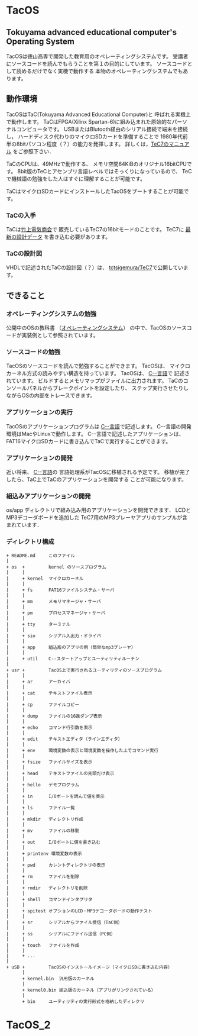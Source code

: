 # TacOS
Tokuyama advanced educational computer's Operating System
---

TacOSは徳山高専で開発した教育用のオペレーティングシステムです。
受講者にソースコードを読んでもらうことを第１の目的にしています。
ソースコードとして読めるだけでなく実機で動作する
本物のオペレーティングシステムでもあります。

## 動作環境
TacOSはTaC(Tokuyama Advanced Educational Computer)と
呼ばれる実機上で動作します。
TaCはFPGA(Xilinx Spartan-6)に組み込まれた原始的なパーソナルコンピュータです。
USBまたはBlutooth経由のシリアル接続で端末を接続し，
ハードディスク代わりのマイクロSDカードを準備することで
1980年代前半の8bitパソコン程度（？）の能力を発揮します。
詳しくは，[TeC7のマニュアル](https://github.com/tctsigemura/TeC7/raw/master/Manual/manual.pdf)
をご参照下さい．

TaCのCPUは、49MHzで動作する、
メモリ空間64KiBのオリジナル16bitCPUです。
8bit版のTeCとアセンブリ言語レベルではそっくりになっているので、
TeCで機械語の勉強をした人はすぐに理解することが可能です。

TaCはマイクロSDカードにインストールしたTacOSをブートすることが可能です。

### TaCの入手
TaCは[竹上電気商会](http://www.e-takegami.jp/)で
販売しているTeC7の16bitモードのことです。
TeC7に
[最新の設計データ](https://github.com/tctsigemura/TeC7)
を書き込む必要があります。

### TaCの設計図
VHDLで記述されたTaCの設計図（？）は、
[tctsigemura/TeC7](https://github.com/tctsigemura/TeC7)で公開しています。

## できること
### オペレーティングシステムの勉強
公開中のOSの教科書
（[オペレーティングシステム](https://github.com/tctsigemura/OSTextBook)）
の中で、TacOSのソースコードが実装例として参照されています。

### ソースコードの勉強
TacOSのソースコードを読んで勉強することができます。
TacOSは、
マイクロカーネル方式の読みやすい構造を持っています。
TacOSは、
[C--言語](https://github.com/tctsigemura/C--)で
記述されています。
ビルドするとメモリマップがファイルに出力されます。
TaCのコンソールパネルからブレークポイントを設定したり、
ステップ実行させたりしながらOSの内部をトレースできます。

### アプリケーションの実行
TacOSのアプリケーションプログラムは
[C--言語](https://github.com/tctsigemura/C--)で記述します。
C--言語の開発環境はMacやLinuxで動作します。
C--言語で記述したアプリケーションは、
FAT16マイクロSDカードに書き込んでTaCで実行することができます。

### アプリケーションの開発
近い将来、
[C--言語](https://github.com/tctsigemura/C--)の
言語処理系がTacOSに移植される予定です。
移植が完了したら、TaC上でTaCのアプリケーションを開発する
ことが可能になります。

### 組込みアプリケーションの開発
os/app ディレクトリで組み込み用のアプリケーションを開発できます．
LCDとMP3デコーダボードを追加した
TeC7用のMP3プレーヤアプリのサンプルが含まれています．

### ディレクトリ構成

```
+ README.md     このファイル
|
+ os  +         kernel のソースプログラム
|     |
|     + kernel  マイクロカーネル
|     |
|     + fs      FAT16ファイルシステム・サーバ
|     |
|     + mm      メモリマネージャ・サーバ
|     |
|     + pm      プロセスマネージャ・サーバ
|     |
|     + tty     ターミナル
|     |
|     + sio     シリアル入出力・ドライバ
|     |
|     + app     組込版のアプリの例（簡単なmp3プレーヤ）
|     |
|     + util    C--スタートアップとユーティリティルーチン
|
+ usr +         TacOS上で実行されるユーティリティのソースプログラム
|     |
|     + ar      アーカイバ
|     |
|     + cat     テキストファイル表示
|     |
|     + cp      ファイルコピー
|     |
|     + dump    ファイルの16進ダンプ表示
|     |
|     + echo    コマンド行引数を表示
|     |
|     + edit    テキストエディタ（ラインエディタ）
|     |
|     + env     環境変数の表示と環境変数を操作した上でコマンド実行
|     |
|     + fsize   ファイルサイズを表示
|     |
|     + head    テキストファイルの先頭だけ表示
|     |
|     + hello   デモプログラム
|     |
|     + in      I/Oポートを読んで値を表示
|     |
|     + ls      ファイル一覧
|     |
|     + mkdir   ディレクトリ作成
|     |
|     + mv      ファイルの移動
|     |
|     + out     I/Oポートに値を書き込む
|     |
|     + printenv 環境変数の表示
|     |
|     + pwd     カレントディレクトリの表示
|     |
|     + rm      ファイルを削除
|     |
|     + rmdir   ディレクトリを削除
|     |
|     + shell   コマンドインタプリタ
|     |
|     + spitest オプションのLCD・MP3デコーダボードの動作テスト
|     |
|     + sr      シリアルからファイル受信（TaC側）
|     |
|     + ss      シリアルにファイル送信（PC側）
|     |
|     + touch   ファイルを作成
|     |
|     + ...
|
+ uSD +         TacOSのインストールイメージ（マイクロSDに書き込む内容）
      |
      + kernel.bin  汎用版のカーネル
      |
      + kernel0.bin 組込版のカーネル（アプリがリンクされている）
      |
      + bin     ユーティリティの実行形式を格納したディレクリ
```
# TacOS_2
